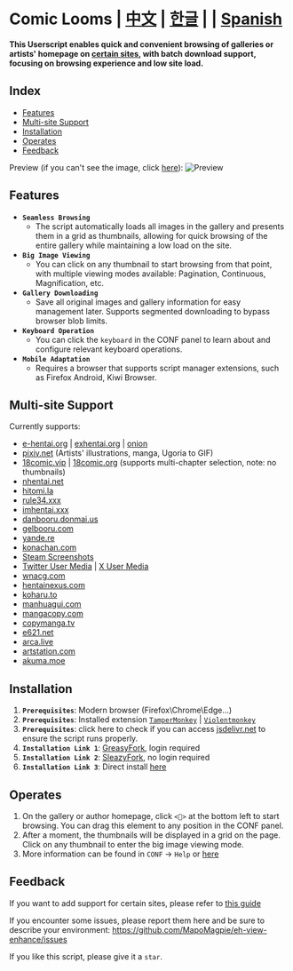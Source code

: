 # Comic Looms | [中文](./.assets/README_CN.md) | [한글](./.assets/README_KO.md) | | [Spanish](./.assets/README_ES.md)

**This Userscript enables quick and convenient browsing of galleries or artists' homepage on [certain sites](#multi-site-support), with batch download support, focusing on browsing experience and low site load.**

## Index

- [Features](#features)
- [Multi-site Support](#multi-site-support)
- [Installation](#installation)
- [Operates](#operates)
- [Feedback](#feedback)

Preview (if you can't see the image, click [here](./.assets/preview.md)):
![Preview](./.assets/eh-view-enhance-showcase3.avif 'Preview')

## <a name="features">Features</a>

- **`Seamless Browsing`**
  - The script automatically loads all images in the gallery and presents them in a grid as thumbnails, allowing for quick browsing of the entire gallery while maintaining a low load on the site.
- **`Big Image Viewing`**
  - You can click on any thumbnail to start browsing from that point, with multiple viewing modes available: Pagination, Continuous, Magnification, etc.
- **`Gallery Downloading`**
  - Save all original images and gallery information for easy management later. Supports segmented downloading to bypass browser blob limits.
- **`Keyboard Operation`**
  - You can click the `keyboard` in the CONF panel to learn about and configure relevant keyboard operations.
- **`Mobile Adaptation`**
  - Requires a browser that supports script manager extensions, such as Firefox Android, Kiwi Browser.

## <a name="multi-site-support">Multi-site Support</a>

Currently supports:

- [e-hentai.org](https://e-hentai.org) | [exhentai.org](https://exhentai.org) | [onion](http://exhentai55ld2wyap5juskbm67czulomrouspdacjamjeloj7ugjbsad.onion)
- [pixiv.net](https://pixiv.net) (Artists' illustrations, manga, Ugoria to GIF)
- [18comic.vip](https://18comic.vip) | [18comic.org](https://18comic.org) (supports multi-chapter selection, note: no thumbnails)
- [nhentai.net](https://nhentai.net)
- [hitomi.la](https://hitomi.la)
- [rule34.xxx](https://rule34.xxx)
- [imhentai.xxx](https://imhentai.xxx)
- [danbooru.donmai.us](https://danbooru.donmai.us)
- [gelbooru.com](https://gelbooru.com)
- [yande.re](https://yande.re)
- [konachan.com](https://konachan.com)
- [Steam Screenshots](https://steamcommunity.com/id/some/screenshots)
- [Twitter User Media](https://twitter.com/NASA/media) | [X User Media](https://x.com/NASA/media)
- [wnacg.com](https://www.wnacg.com)
- [hentainexus.com](https://hentainexus.com)
- [koharu.to](https://koharu.to)
- [manhuagui.com](https://www.manhuagui.com/comic/7580)
- [mangacopy.com](https://www.mangacopy.com)
- [copymanga.tv](https://www.copymanga.tv)
- [e621.net](https://e621.net)
- [arca.live](https://arca.live)
- [artstation.com](https://www.artstation.com)
- [akuma.moe](https://akuma.moe)

## <a name="installation">Installation</a>

1. **`Prerequisites`**: Modern browser (Firefox\Chrome\Edge...)
1. **`Prerequisites`**: Installed extension [`TamperMonkey`](https://www.tampermonkey.net/) | [`Violentmonkey`](https://violentmonkey.github.io/)
1. **`Prerequisites`**: click here to check if you can access [jsdelivr.net](https://cdn.jsdelivr.net) to ensure the script runs properly.
1. **`Installation Link 1`**: [GreasyFork](https://greasyfork.org/en/scripts/397848-e-hentai-view-enhance), login required
1. **`Installation Link 2`**: [SleazyFork](https://sleazyfork.org/en/scripts/397848-e-hentai-view-enhance), no login required
1. **`Installation Link 3`**: Direct install [here](https://github.com/MapoMagpie/eh-view-enhance/raw/master/eh-view-enhance.user.js)

## <a name="operates">Operates</a>

1. On the gallery or author homepage, click `<🎑>` at the bottom left to start browsing. You can drag this element to any position in the CONF panel.
1. After a moment, the thumbnails will be displayed in a grid on the page. Click on any thumbnail to enter the big image viewing mode.
1. More information can be found in `CONF` -> `Help` or [here](./.assets/HELP.md)

## <a name="feedback">Feedback</a>

If you want to add support for certain sites, please refer to [this guide](./.assets/CONTRIBUTING.md)

If you encounter some issues, please report them here and be sure to describe your environment: https://github.com/MapoMagpie/eh-view-enhance/issues

If you like this script, please give it a `star`.
